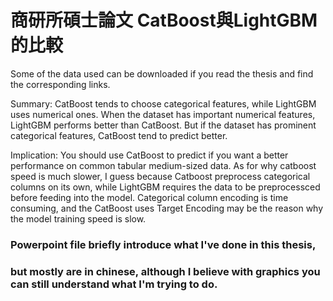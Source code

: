 # 商研所碩士論文 CatBoost與LightGBM的比較

Some of the data used can be downloaded if you read the thesis and find the corresponding links.

Summary:
CatBoost tends to choose categorical features, while LightGBM uses numerical ones.
When the dataset has important numerical features, LightGBM performs better than CatBoost. But if the dataset has prominent categorical features, CatBoost tend to predict better.

Implication:
You should use CatBoost to predict if you want a better performance on common tabular medium-sized data. As for why catboost speed is much slower, I guess because Catboost preprocess categorical columns on its own, while LightGBM requires the data to be preprocessced before feeding into the model. Categorical column encoding is time consuming, and the CatBoost uses Target Encoding may be the reason why the model training speed is slow.

### Powerpoint file briefly introduce what I've done in this thesis,
### but mostly are in chinese, although I believe with graphics you can still understand what I'm trying to do.
